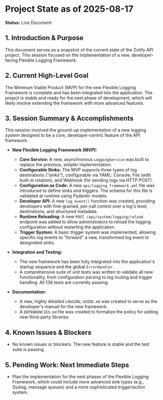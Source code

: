 # Project State as of 2025-08-17

**Status:** Live Document

## 1. Introduction & Purpose

This document serves as a snapshot of the current state of the Zotify API project. This session focused on the implementation of a new, developer-facing Flexible Logging Framework.

## 2. Current High-Level Goal

The Minimum Viable Product (MVP) for the new Flexible Logging Framework is complete and has been integrated into the application. The project is stable and ready for the next phase of development, which will likely involve extending the framework with more advanced features.

## 3. Session Summary & Accomplishments

This session involved the ground-up implementation of a new logging system designed to be a core, developer-centric feature of the API framework.

*   **New Flexible Logging Framework (MVP):**
    *   **Core Service:** A new, asynchronous `LoggingService` was built to replace the previous, simpler implementation.
    *   **Configurable Sinks:** The MVP supports three types of log destinations ("sinks"), configurable via YAML: Console, File (with built-in rotation), and Webhook (for sending logs via HTTP POST).
    *   **Configuration as Code:** A new `api/logging_framework.yml` file was introduced to define sinks and triggers. The schema for this file is validated at runtime using Pydantic models.
    *   **Developer API:** A new `log_event()` function was created, providing developers with fine-grained, per-call control over a log's level, destinations, and structured metadata.
    *   **Runtime Reloading:** A new `POST /api/system/logging/reload` endpoint was added to allow administrators to reload the logging configuration without restarting the application.
    *   **Trigger System:** A basic trigger system was implemented, allowing specific log events to "forward" a new, transformed log event to designated sinks.

*   **Integration and Testing:**
    *   The new framework has been fully integrated into the application's startup sequence and the global `ErrorHandler`.
    *   A comprehensive suite of unit tests was written to validate all new functionality, from configuration parsing to log routing and trigger handling. All 138 tests are currently passing.

*   **Documentation:**
    *   A new, highly detailed `LOGGING_GUIDE.md` was created to serve as the developer's manual for the new framework.
    *   A `DEPENDENCIES.md` file was created to formalize the policy for adding new third-party libraries.

## 4. Known Issues & Blockers

*   No known issues or blockers. The new feature is stable and the test suite is passing.

## 5. Pending Work: Next Immediate Steps

*   Plan the implementation for the next phases of the Flexible Logging Framework, which could include more advanced sink types (e.g., Syslog, message queues) and a more sophisticated trigger/action system.
